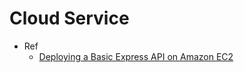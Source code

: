 # Cloud Service
- Ref
  - [Deploying a Basic Express API on Amazon EC2](https://betterprogramming.pub/deploying-a-basic-express-api-on-amazon-ec2-eea0b54a825)